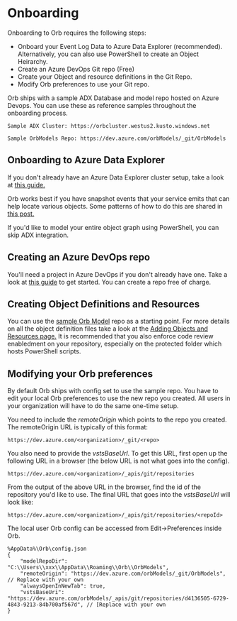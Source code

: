 # Onboarding

Onboarding to Orb requires the following steps:

* Onboard your Event Log Data to Azure Data Explorer (recommended). Alternatively, you can also use PowerShell to create an Object Heirarchy.
* Create an Azure DevOps Git repo (Free)
* Create your Object and resource definitions in the Git Repo.
* Modify Orb preferences to use your Git repo.

Orb ships with a sample ADX Database and model repo hosted on Azure Devops. You can use these as reference samples throughout the onboarding process.

	Sample ADX Cluster: https://orbcluster.westus2.kusto.windows.net

	Sample OrbModels Repo: https://dev.azure.com/orbModels/_git/OrbModels


## Onboarding to Azure Data Explorer

If you don't already have an Azure Data Explorer cluster setup, take a look at [this guide.](https://docs.microsoft.com/en-us/azure/data-explorer/create-cluster-database-portal)

Orb works best if you have snapshot events that your service emits that can help locate various objects. Some patterns of how to do this are shared in [this post.](https://techcommunity.microsoft.com/t5/Azure-Data-Explorer/Object-Modeling-in-Azure-Data-Explorer/m-p/740546)

If you'd like to model your entire object graph using PowerShell, you can skip ADX integration.

## Creating an Azure DevOps repo

You'll need a project in Azure DevOps if you don't already have one. Take a look at [this guide](https://docs.microsoft.com/en-us/azure/devops/organizations/projects/create-project?view=azure-devops) to get started. You can create a repo free of charge.

## Creating Object Definitions and Resources

You can use the [sample Orb Model](https://dev.azure.com/orbModels/_git/OrbModels) repo as a starting point.
For more details on all the object definition files take a look at the [Adding Objects and Resources page.](./models.md)
It is recommended that you also enforce code review enabledment on your repository, especially on the protected folder which hosts PowerShell scripts.

## Modifying your Orb preferences

By default Orb ships with config set to use the sample repo. You have to edit your local Orb preferences to use the new repo you created. All users in your organization will have to do the same one-time setup.

You need to include the *remoteOrigin* which points to the repo you created. The remoteOrigin URL is typically of this format:

```
https://dev.azure.com/<organization>/_git/<repo>
```

You also need to provide the *vstsBaseUrl*. To get this URL, first open up the following URL in a browser (the below URL is not what goes into the config).

```
https://dev.azure.com/<organization>/_apis/git/repositories
```

From the output of the above URL in the browser, find the id of the repository you'd like to use. The final URL that goes into the *vstsBaseUrl* will look like:

```
https://dev.azure.com/<organization>/_apis/git/repositories/<repoId>
```

The local user Orb config can be accessed from Edit->Preferences inside Orb.

```
%AppData%\Orb\config.json
{
	"modelRepoDir": "C:\\Users\\xxx\\AppData\\Roaming\\Orb\\OrbModels",
	"remoteOrigin": "https://dev.azure.com/orbModels/_git/OrbModels", // Replace with your own
	"alwaysOpenInNewTab": true,
	"vstsBaseUri": "https://dev.azure.com/orbModels/_apis/git/repositories/d4136505-6729-4843-9213-84b700af567d", // [Replace with your own
}
